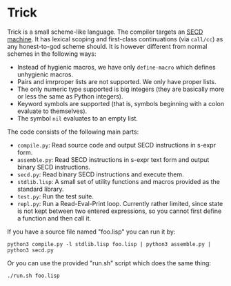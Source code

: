 # Trick

Trick is a small scheme-like language. The compiler targets an [SECD
machine][1]. It has lexical scoping and first-class continuations (via
`call/cc`) as any honest-to-god scheme should. It is however different from
normal schemes in the following ways:

 - Instead of hygienic macros, we have only `define-macro` which defines
   unhygienic macros.
 - Pairs and imrproper lists are not supported. We only have proper lists.
 - The only numeric type supported is big integers (they are basically more or
   less the same as Python integers).
 - Keyword symbols are supported (that is, symbols beginning with a colon
   evaluate to themselves).
 - The symbol `nil` evaluates to an empty list.

The code consists of the following main parts:

 - `compile.py`: Read source code and output SECD instructions in s-expr form.
 - `assemble.py`: Read SECD instructions in s-expr text form and output binary
   SECD instructions.
 - `secd.py`: Read binary SECD instructions and execute them.
 - `stdlib.lisp`: A small set of utility functions and macros provided as the
   standard library.
 - `test.py`: Run the test suite.
 - `repl.py`: Run a Read-Eval-Print loop. Currently rather limited, since state
   is not kept between two entered expressions, so you cannot first define a
   function and then call it.
   
If you have a source file named "foo.lisp" you can run it by:

    python3 compile.py -l stdlib.lisp foo.lisp | python3 assemble.py | python3 secd.py
    
Or you can use the provided "run.sh" script which does the same thing:

    ./run.sh foo.lisp

[1]: https://en.wikipedia.org/wiki/SECD_machine
